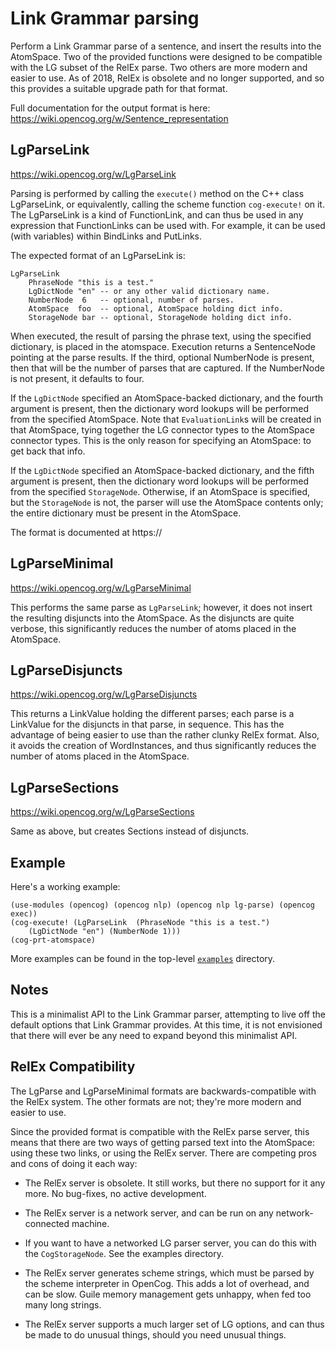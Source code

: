 
Link Grammar parsing
====================

Perform a Link Grammar parse of a sentence, and insert the results into
the AtomSpace.  Two of the provided functions were designed to be
compatible with the LG subset of the RelEx parse. Two others are more
modern and easier to use. As of 2018, RelEx is obsolete and no longer
supported, and so this provides a suitable upgrade path for that format.

Full documentation for the output format is here:
https://wiki.opencog.org/w/Sentence_representation

LgParseLink
-----------
https://wiki.opencog.org/w/LgParseLink

Parsing is performed by calling the `execute()` method on the C++ class
LgParseLink, or equivalently, calling the scheme function `cog-execute!`
on it.  The LgParseLink is a kind of FunctionLink, and can thus be used
in any expression that FunctionLinks can be used with. For example, it
can be used (with variables) within BindLinks and PutLinks.

The expected format of an LgParseLink is:

    LgParseLink
        PhraseNode "this is a test."
        LgDictNode "en" -- or any other valid dictionary name.
        NumberNode  6   -- optional, number of parses.
        AtomSpace  foo  -- optional, AtomSpace holding dict info.
        StorageNode bar -- optional, StorageNode holding dict info.

When executed, the result of parsing the phrase text, using the
specified dictionary, is placed in the atomspace.  Execution
returns a SentenceNode pointing at the parse results.  If the third,
optional NumberNode is present, then that will be the number of
parses that are captured. If the NumberNode is not present, it
defaults to four.

If the `LgDictNode` specified an AtomSpace-backed dictionary, and
the fourth argument is present, then the dictionary word lookups
will be performed from the specified AtomSpace.  Note that
`EvaluationLink`s will be created in that AtomSpace, tying together
the LG connector types to the AtomSpace connector types. This is
the only reason for specifying an AtomSpace: to get back that info.

If the `LgDictNode` specified an AtomSpace-backed dictionary, and
the fifth argument is present, then the dictionary word lookups
will be performed from the specified `StorageNode`. Otherwise, if
an AtomSpace is specified, but the `StorageNode` is not, the parser
will use the AtomSpace contents only; the entire dictionary must
be present in the AtomSpace.

The format is documented at https://

LgParseMinimal
--------------
https://wiki.opencog.org/w/LgParseMinimal

This performs the same parse as `LgParseLink`; however, it does not
insert the resulting disjuncts into the AtomSpace. As the disjuncts
are quite verbose, this significantly reduces the number of atoms
placed in the AtomSpace.

LgParseDisjuncts
----------------
https://wiki.opencog.org/w/LgParseDisjuncts

This returns a LinkValue holding the different parses; each parse is a
LinkValue for the disjuncts in that parse, in sequence. This has the
advantage of being easier to use than the rather clunky RelEx format.
Also, it avoids the creation of WordInstances, and thus significantly
reduces the number of atoms placed in the AtomSpace.

LgParseSections
---------------
https://wiki.opencog.org/w/LgParseSections

Same as above, but creates Sections instead of disjuncts.

Example
-------
Here's a working example:
```
(use-modules (opencog) (opencog nlp) (opencog nlp lg-parse) (opencog exec))
(cog-execute! (LgParseLink  (PhraseNode "this is a test.")
    (LgDictNode "en") (NumberNode 1)))
(cog-prt-atomspace)
```

More examples can be found in the top-level
[`examples`](../../../examples) directory.

Notes
-----
This is a minimalist API to the Link Grammar parser, attempting to
live off the default options that Link Grammar provides.  At this time,
it is not envisioned that there will ever be any need to expand beyond
this minimalist API.

RelEx Compatibility
-------------------
The LgParse and LgParseMinimal formats are backwards-compatible with
the RelEx system. The other formats are not; they're more modern and
easier to use.

Since the provided format is compatible with the RelEx parse server,
this means that there are two ways of getting parsed text into the
AtomSpace: using these two links, or using the RelEx server.  There are
competing pros and cons of doing it each way:

* The RelEx server is obsolete. It still works, but there no support
  for it any more. No bug-fixes, no active development.

* The RelEx server is a network server, and can be run on any
  network-connected machine.

* If you want to have a networked LG parser server, you can do this
  with the `CogStorageNode`. See the examples directory.

* The RelEx server generates scheme strings, which must be parsed by
  the scheme interpreter in OpenCog. This adds a lot of overhead, and
  can be slow. Guile memory management gets unhappy, when fed too many
  long strings.

* The RelEx server supports a much larger set of LG options, and can
  thus be made to do unusual things, should you need unusual things.
